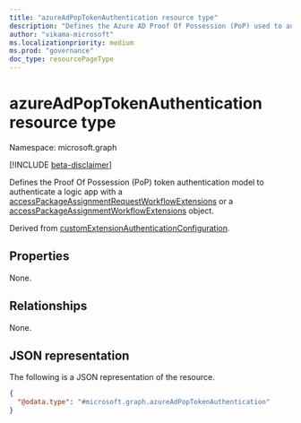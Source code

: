```yaml
---
title: "azureAdPopTokenAuthentication resource type"
description: "Defines the Azure AD Proof Of Possession (PoP) used to authenticate with a workflow extension."
author: "vikama-microsoft"
ms.localizationpriority: medium
ms.prod: "governance"
doc_type: resourcePageType
---
```


# azureAdPopTokenAuthentication resource type

Namespace: microsoft.graph

[!INCLUDE [beta-disclaimer](../../includes/beta-disclaimer.md)]

Defines the Proof Of Possession (PoP) token authentication model to authenticate a logic app with a [accessPackageAssignmentRequestWorkflowExtensions](../resources/accessPackageAssignmentRequestWorkflowExtension.md) or a [accessPackageAssignmentWorkflowExtensions](../resources/accessPackageAssignmentWorkflowExtension.md) object. 

Derived from [customExtensionAuthenticationConfiguration](../resources/customextensionauthenticationconfiguration.md).

## Properties
None.

## Relationships
None.

## JSON representation
The following is a JSON representation of the resource.
<!-- {
  "blockType": "resource",
  "baseType": "microsoft.graph.customExtensionAuthenticationConfiguration",
  "@odata.type": "microsoft.graph.azureAdPopTokenAuthentication"
}
-->
``` json
{
  "@odata.type": "#microsoft.graph.azureAdPopTokenAuthentication"
}
```

